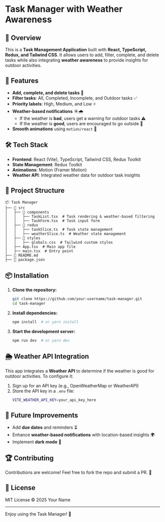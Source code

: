 # Task Manager with Weather Awareness

## 🌟 Overview

This is a **Task Management Application** built with **React, TypeScript, Redux, and Tailwind CSS**. It allows users to add, filter, complete, and delete tasks while also integrating **weather awareness** to provide insights for outdoor activities.

## 🚀 Features

- **Add, complete, and delete tasks** 📝
- **Filter tasks**: All, Completed, Incomplete, and Outdoor tasks ✅
- **Priority labels**: High, Medium, and Low ⚡
- **Weather-based notifications** ☀️🌧️
  - If the weather is **bad**, users get a warning for outdoor tasks ⚠️
  - If the weather is **good**, users are encouraged to go outside 🚀
- **Smooth animations** using `motion/react` 💫

## 🛠️ Tech Stack

- **Frontend**: React (Vite), TypeScript, Tailwind CSS, Redux Toolkit
- **State Management**: Redux Toolkit
- **Animations**: Motion (Framer Motion)
- **Weather API**: Integrated weather data for outdoor task insights

## 📂 Project Structure

```
📦 Task Manager
├── 📂 src
│   ├── 📂 components
│   │   ├── TaskList.tsx  # Task rendering & weather-based filtering
│   │   ├── TaskForm.tsx  # Task input form
│   ├── 📂 redux
│   │   ├── taskSlice.ts  # Task state management
│   │   ├── weatherSlice.ts  # Weather state management
│   ├── 📂 styles
│   │   ├── globals.css  # Tailwind custom styles
│   ├── App.tsx  # Main app file
│   ├── main.tsx  # Entry point
├── 📜 README.md
├── 📜 package.json
```

## 📦 Installation

1. **Clone the repository:**

   ```sh
   git clone https://github.com/your-username/task-manager.git
   cd task-manager
   ```

2. **Install dependencies:**

   ```sh
   npm install  # or yarn install
   ```

3. **Start the development server:**
   ```sh
   npm run dev  # or yarn dev
   ```

## 🌦️ Weather API Integration

This app integrates a **Weather API** to determine if the weather is good for outdoor activities. To configure it:

1. Sign up for an API key (e.g., OpenWeatherMap or WeatherAPI)
2. Store the API key in a `.env` file:
   ```sh
   VITE_WEATHER_API_KEY=your_api_key_here
   ```

## 🎯 Future Improvements

- Add **due dates** and reminders ⏳
- Enhance **weather-based notifications** with location-based insights 🌍
- Implement **dark mode** 🌙

## 🏆 Contributing

Contributions are welcome! Feel free to fork the repo and submit a PR. 🚀

## 📜 License

MIT License © 2025 Your Name

---

Enjoy using the Task Manager! 🎉
